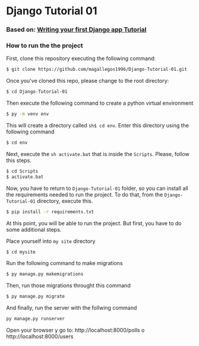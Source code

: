 # Django Tutorial 01
### Based on: [Writing your first Django app Tutorial](https://docs.djangoproject.com/en/2.1/intro/tutorial01/)
 
 ### How to run the the project
 
 First, clone this repository executing the following command:
  ```sh
$ git clone https://github.com/magallegos1996/Django-Tutorial-01.git
```
Once you've cloned this repo, please change to the root directory:
 ```sh
$ cd Django-Tutorial-01
```
Then execute the following command to create a python virtual environment
 ```sh
$ py -m venv env
```
This will create a directory called  ```sh$ cd env```. Enter this directory using the following command
 ```sh
$ cd env
```
Next, execute the  ```sh activate.bat``` that is inside the ```Scripts```. Please, follow this steps.
 ```sh
$ cd Scripts
$ activate.bat
```
Now, you have to return to ```Django-Tutorial-01``` folder, so you can install all the requirements needed to run the project. To do that, from the ```Django-Tutorial-01``` directory, execute this.
 ```sh
$ pip install -r requirements.txt
```
At this point, you will be able to run the project. But first, you have to do some additional steps. 

Place yourself into ```my site``` directory
 ```sh
$ cd mysite
```
Run the following command to make migrations
 ```sh
$ py manage.py makemigrations
```
Then, run those migrations throught this command
```sh
$ py manage.py migrate
```
And finally, run the server with the follwing command
 ```sh
py manage.py runserver
```
Open your browser y go to: http://localhost:8000/polls o http://localhost:8000/users
